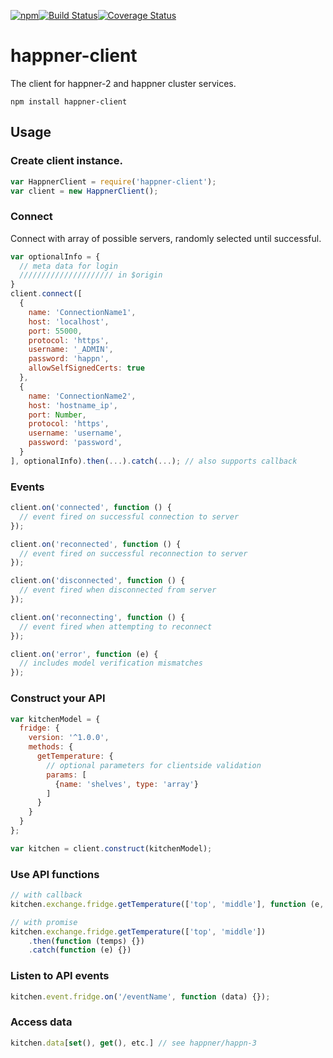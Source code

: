[![npm](https://img.shields.io/npm/v/happner-client.svg)](https://www.npmjs.com/package/happner-client)[![Build Status](https://travis-ci.org/happner/happner-client.svg?branch=master)](https://travis-ci.org/happner/happner-client)[![Coverage Status](https://coveralls.io/repos/happner/happner-client/badge.svg?branch=master&service=github)](https://coveralls.io/github/happner/happner-client?branch=master)

# happner-client

The client for happner-2 and happner cluster services.

`npm install happner-client`

## Usage

### Create client instance.

```javascript
var HappnerClient = require('happner-client');
var client = new HappnerClient();
```

### Connect

Connect with array of possible servers, randomly selected until successful.

```javascript
var optionalInfo = {
  // meta data for login
  ///////////////////// in $origin
}
client.connect([
  {
    name: 'ConnectionName1',
    host: 'localhost',
    port: 55000,
    protocol: 'https',
  	username: '_ADMIN',
    password: 'happn',
    allowSelfSignedCerts: true
  },
  {
    name: 'ConnectionName2',
    host: 'hostname_ip',
    port: Number,
    protocol: 'https',
    username: 'username',
    password: 'password',
  }
], optionalInfo).then(...).catch(...); // also supports callback
```

### Events

```javascript
client.on('connected', function () {
  // event fired on successful connection to server
});

client.on('reconnected', function () {
  // event fired on successful reconnection to server
});

client.on('disconnected', function () {
  // event fired when disconnected from server
});

client.on('reconnecting', function () {
  // event fired when attempting to reconnect
});

client.on('error', function (e) {
  // includes model verification mismatches
});
```

### Construct your API

```javascript
var kitchenModel = {
  fridge: {
    version: '^1.0.0',
    methods: {
      getTemperature: {
        // optional parameters for clientside validation
        params: [
          {name: 'shelves', type: 'array'}
        ]
      } 
    }
  }
};

var kitchen = client.construct(kitchenModel);
```

### Use API functions

```javascript
// with callback
kitchen.exchange.fridge.getTemperature(['top', 'middle'], function (e, temps) {});

// with promise
kitchen.exchange.fridge.getTemperature(['top', 'middle'])
	.then(function (temps) {})
	.catch(function (e) {})
```

### Listen to API events

```javascript
kitchen.event.fridge.on('/eventName', function (data) {});
```

### Access data

```javascript
kitchen.data[set(), get(), etc.] // see happner/happn-3
```

